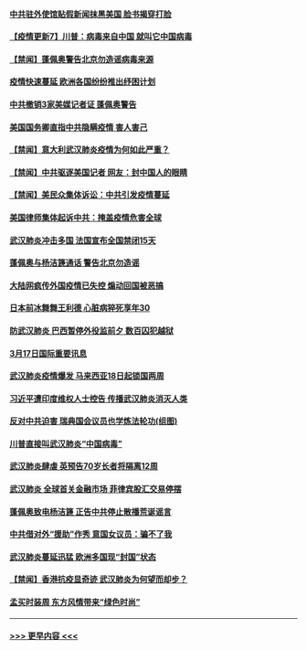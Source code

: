 #### [中共驻外使馆贴假新闻抹黑美国 脸书揭穿打脸](../pages/prog202/a102801817.md?t=03180902) 
#### [【疫情更新7】川普：病毒来自中国 就叫它中国病毒](../pages/prog202/a102801131.md?t=03180902) 
#### [【禁闻】蓬佩奥警告北京勿造谣病毒来源](../pages/prog202/a102801905.md?t=03180902) 
#### [疫情快速蔓延 欧洲各国纷纷推出纾困计划](../pages/prog202/a102801885.md?t=03180902) 
#### [中共撤销3家美媒记者证 蓬佩奥警告](../pages/prog202/a102801872.md?t=03180902) 
#### [美国国务卿直指中共隐瞒疫情 害人害己](../pages/prog202/a102801874.md?t=03180902) 
#### [【禁闻】意大利武汉肺炎疫情为何如此严重？](../pages/prog202/a102801822.md?t=03180902) 
#### [【禁闻】中共驱逐美国记者 网友：封中国人的眼睛](../pages/prog202/a102801807.md?t=03180902) 
#### [【禁闻】美民众集体诉讼：中共引发疫情蔓延](../pages/prog202/a102801799.md?t=03180902) 
#### [美国律师集体起诉中共：掩盖疫情危害全球](../pages/prog202/a102801671.md?t=03180902) 
#### [武汉肺炎冲击多国 法国宣布全国禁闭15天](../pages/prog202/a102801654.md?t=03180902) 
#### [蓬佩奥与杨洁篪通话 警告北京勿造谣](../pages/prog202/a102801646.md?t=03180902) 
#### [大陆网疯传外国疫情已失控 煽动回国被恶搞](../pages/prog202/a102801480.md?t=03180902) 
#### [日本前冰舞舞王利德 心脏病猝死享年30](../pages/prog202/a102801444.md?t=03180902) 
#### [防武汉肺炎 巴西暂停外役监前夕 数百囚犯越狱](../pages/prog202/a102801374.md?t=03180902) 
#### [3月17日国际重要讯息](../pages/prog202/a102801383.md?t=03180902) 
#### [武汉肺炎疫情爆发 马来西亚18日起锁国两周](../pages/prog202/a102801262.md?t=03180902) 
#### [习近平遭印度维权人士控告 传播武汉肺炎消灭人类](../pages/prog202/a102801343.md?t=03180902) 
#### [反对中共迫害 瑞典国会议员也学炼法轮功(组图)](../pages/prog202/a102801315.md?t=03180902) 
#### [川普直接叫武汉肺炎“中国病毒”](../pages/prog202/a102801246.md?t=03180902) 
#### [武汉肺炎肆虐 英预告70岁长者将隔离12周](../pages/prog202/a102800747.md?t=03180902) 
#### [武汉肺炎 全球首关金融市场 菲律宾股汇交易停摆](../pages/prog202/a102801222.md?t=03180902) 
#### [蓬佩奥致电杨洁篪 正告中共停止散播荒诞谣言](../pages/prog202/a102801165.md?t=03180902) 
#### [中共借对外“援助”作秀 意国女议员：骗不了我](../pages/prog202/a102801040.md?t=03180902) 
#### [武汉肺炎蔓延迅猛 欧洲多国现“封国”状态](../pages/prog202/a102801038.md?t=03180902) 
#### [【禁闻】香港抗疫显奇迹 武汉肺炎为何望而却步？](../pages/prog202/a102801008.md?t=03180902) 
#### [孟买时装周 东方风情带来“绿色时尚”](../pages/prog202/a102800983.md?t=03180902) 

----
#### [ >>> 更早内容 <<< ](../indexes/prog202-earlier.md)
